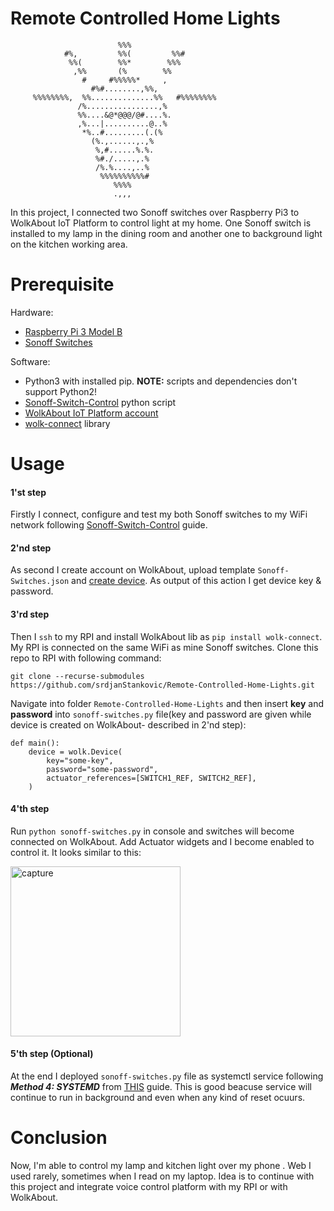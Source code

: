 # Remote Controlled Home Lights
                            %%%                            
                #%,         %%(         %%#                
                 %%(        %%*        %%%                 
                  ,%%       (%        %%                   
                    #     #%%%%%*     ,                    
                      #%#........,%%,                      
         %%%%%%%%,  %%..............%%   #%%%%%%%%         
                   /%................,%                    
                   %%....&@*@@@/@#....%.                   
                   ,%...|..........@..%                    
                    *%..#.........(.(%                     
                      (%.,......,.,%                       
                       %,#......%.%.                       
                       %#./.....,.%                        
                       /%.%....,..%                        
                        %%%%%%%%%%#                        
                           %%%%                           
                           .,,,                            
                                                                                        

In this project, I connected two Sonoff switches over Raspberry Pi3 to WolkAbout IoT Platform to control light at my home. One Sonoff switch is installed to my lamp in the dining room and another one to background light on the kitchen working area.

# Prerequisite

Hardware:
 * [Raspberry Pi 3 Model B](https://www.raspberrypi.org/products/raspberry-pi-3-model-b/)
 * [Sonoff Switches](https://www.sonoff.in/index.php?route=product/product&path=62&product_id=75)

Software:
 * Python3 with installed pip. **NOTE:** scripts and dependencies don't support Python2!
 * [Sonoff-Switch-Control](https://github.com/srdjanStankovic/Sonoff-Switch-Control) python script
 * [WolkAbout IoT Platform account](https://demo.wolkabout.com/#/get-started)
 * [wolk-connect](https://pypi.org/project/wolk-connect/) library

# Usage

#### 1'st step
Firstly I connect, configure and test my both Sonoff switches to my WiFi network following [Sonoff-Switch-Control](https://github.com/srdjanStankovic/Sonoff-Switch-Control) guide.

#### 2'nd step
As second I create account on WolkAbout, upload template `Sonoff-Switches.json` and [create device]((https://www.youtube.com/watch?v=QllMw9Tw2ns)). As output of this action I get device key & password.

#### 3'rd step
Then I `ssh` to my RPI and install WolkAbout lib as `pip install wolk-connect`. My RPI is connected on the same WiFi as mine Sonoff switches. 
Clone this repo to RPI with following command:

`git clone --recurse-submodules https://github.com/srdjanStankovic/Remote-Controlled-Home-Lights.git`

Navigate into folder `Remote-Controlled-Home-Lights` and then insert **key** and **password** into `sonoff-switches.py` file(key and password are given while device is created on WolkAbout- described in 2'nd step):
```
def main():
    device = wolk.Device(
        key="some-key",
        password="some-password",
        actuator_references=[SWITCH1_REF, SWITCH2_REF],
    )
```

#### 4'th step
Run `python sonoff-switches.py` in console and switches will become connected on WolkAbout.
Add Actuator widgets and I become enabled to control it. It looks similar to this:

<img width="272" alt="capture" src="https://user-images.githubusercontent.com/8199494/51498816-403e4c00-1dc8-11e9-9b69-c41bc9acaf73.PNG">

#### 5'th step (Optional)
At the end I deployed `sonoff-switches.py` file as systemctl service following ***Method 4: SYSTEMD*** from [THIS](https://www.dexterindustries.com/howto/run-a-program-on-your-raspberry-pi-at-startup/) guide. This is good beacuse service will continue to run in background and even when any kind of reset ocuurs.

# Conclusion
Now, I'm able to control my lamp and kitchen light over my phone . Web I used rarely, sometimes when I read on my laptop. Idea is to continue with this project and integrate voice control platform with my RPI or with WolkAbout.
